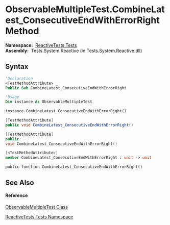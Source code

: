# ObservableMultipleTest.CombineLatest\_ConsecutiveEndWithErrorRight Method

**Namespace:**  [ReactiveTests.Tests](ReactiveTests.Tests\ReactiveTests.Tests.md)  
**Assembly:**  Tests.System.Reactive (in Tests.System.Reactive.dll)

## Syntax

```vb
'Declaration
<TestMethodAttribute> _
Public Sub CombineLatest_ConsecutiveEndWithErrorRight
```

```vb
'Usage
Dim instance As ObservableMultipleTest

instance.CombineLatest_ConsecutiveEndWithErrorRight()
```

```csharp
[TestMethodAttribute]
public void CombineLatest_ConsecutiveEndWithErrorRight()
```

```c++
[TestMethodAttribute]
public:
void CombineLatest_ConsecutiveEndWithErrorRight()
```

```fsharp
[<TestMethodAttribute>]
member CombineLatest_ConsecutiveEndWithErrorRight : unit -> unit 
```

```jscript
public function CombineLatest_ConsecutiveEndWithErrorRight()
```

## See Also

#### Reference

[ObservableMultipleTest Class](ObservableMultipleTest\ObservableMultipleTest.md)

[ReactiveTests.Tests Namespace](ReactiveTests.Tests\ReactiveTests.Tests.md)




